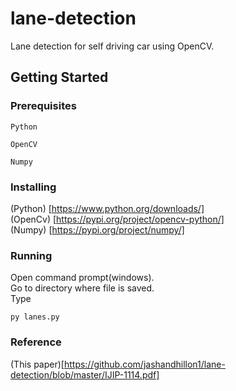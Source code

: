 # lane-detection
Lane detection for self driving car using OpenCV.
## Getting Started
### Prerequisites
```
Python
```
```
OpenCV
```
```
Numpy
```
### Installing
(Python) [https://www.python.org/downloads/]</br>
(OpenCv) [https://pypi.org/project/opencv-python/]</br>
(Numpy) [https://pypi.org/project/numpy/]</br>
### Running
Open command prompt(windows).</br>
Go to directory where file is saved.</br>
Type</br>
```
py lanes.py
```
### Reference
(This paper)[https://github.com/jashandhillon1/lane-detection/blob/master/IJIP-1114.pdf]

